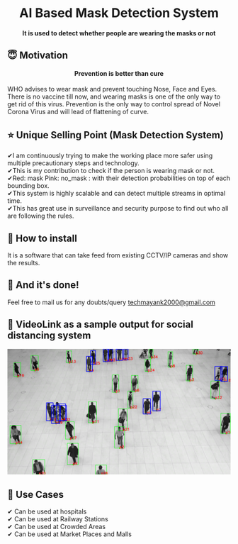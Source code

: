 <h1 align="center">AI Based Mask Detection System</h1>

<div align= "center">
  <h4>It is used to detect whether people are wearing the masks or not</h4>
</div>

## :innocent: Motivation
<div align= "center">
  <h4>Prevention is better than cure</h4>
</div>

WHO advises to wear mask and prevent touching Nose, Face and Eyes.
There is no vaccine till now, and wearing masks is one of the only way to get rid of this virus.
Prevention is the only way to control spread of Novel Corona Virus and will lead of flattening of curve.
 
## :star: Unique Selling Point (Mask Detection System)
✔I am continuously trying to make the working place more safer using multiple precautionary steps and technology.<br />
✔This is my contribution to check if the person is wearing mask or not.<br />
✔Red: mask Pink: no_mask : with their detection probabilities on top of each bounding box.<br />
✔This system is highly scalable and can detect multiple streams in optimal time.<br />
✔This has great use in surveillance and security purpose to find out who all are following the rules.<br />


## :key: How to install
It is a software that can take feed from existing CCTV/IP cameras and show the results. 

## :clap: And it's done!
Feel free to mail us for any doubts/query 
techmayank2000@gmail.com

## :clap: VideoLink as a sample output for social distancing system
[![Watch the video](https://github.com/tech-mayank/AI-Based-Mask-Detection-System-/blob/master/191.png)](https://youtu.be/taAlsE78Vv4)

## :clap: Use Cases
✔ Can be used at hospitals<br />
✔ Can be used at Railway Stations<br />
✔ Can be used at Crowded Areas<br />
✔ Can be used at Market Places and Malls<br />
